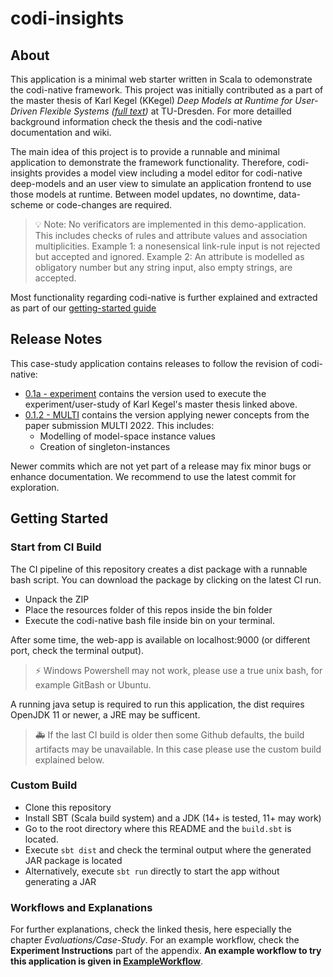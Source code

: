 # codi-insights

## About

This application is a minimal web starter written in Scala to odemonstrate the codi-native framework. This project was initially contributed as a part of the master thesis of Karl Kegel (KKegel) *Deep Models at Runtime for User-Driven Flexible Systems ([full text](https://www.researchgate.net/publication/361725823_Deep_ModelsRuntime_for_User-Driven_Flexible_Systems))* at TU-Dresden. For more detailled background information check the thesis and the codi-native documentation and wiki.

The main idea of this project is to provide a runnable and minimal application to demonstrate the framework functionality. Therefore, codi-insights provides a model view including a model editor for codi-native deep-models and an user view to simulate an application frontend to use those models at runtime. Between model updates, no downtime, data-scheme or code-changes are required.

> :bulb: Note: No verificators are implemented in this demo-application. This includes checks of rules and attribute values and association multiplicities. Example 1: a nonesensical link-rule input is not rejected but accepted and ignored. Example 2: An attribute is modelled as obligatory number but any string input, also empty strings, are accepted.

Most functionality regarding codi-native is further explained and extracted as part of our [getting-started guide](https://github.com/modicio/codi-native/wiki/Getting-Started)

## Release Notes

This case-study application contains releases to follow the revision of codi-native:

* [0.1a - experiment](https://github.com/modicio/codi-insights/releases/tag/0.1a) contains the version used to execute the experiment/user-study of Karl Kegel's master thesis linked above.
* [0.1.2 - MULTI](https://github.com/modicio/codi-insights/releases/tag/0.1.2) contains the version applying newer concepts from the paper submission MULTI 2022. This includes: 
   * Modelling of model-space instance values
   * Creation of singleton-instances
   
Newer commits which are not yet part of a release may fix minor bugs or enhance documentation. We recommend to use the latest commit for exploration.

## Getting Started

### Start from CI Build

The CI pipeline of this repository creates a dist package with a runnable bash script. You can download the package by clicking on the latest CI run. 
* Unpack the ZIP
* Place the resources folder of this repos inside the bin folder
* Execute the codi-native bash file inside bin on your terminal. 

After some time, the web-app is available on localhost:9000 (or different port, check the terminal output).

> :zap: Windows Powershell may not work, please use a true unix bash, for example GitBash or Ubuntu.

A running java setup is required to run this application, the dist requires OpenJDK 11 or newer, a JRE may be sufficent.

> :ambulance: If the last CI build is older then some Github defaults, the build artifacts may be unavailable. In this case please use the custom build explained below.

###  Custom Build

* Clone this repository
* Install SBT (Scala build system) and a JDK (14+ is tested, 11+ may work)
* Go to the root directory where this README and the ``build.sbt`` is located.
* Execute ``sbt dist`` and check the terminal output where the generated JAR package is located
* Alternatively, execute ``sbt run`` directly to start the app without generating a JAR

### Workflows and Explanations

For further explanations, check the linked thesis, here especially the chapter *Evaluations/Case-Study*. For an example workflow, check the **Experiment Instructions** part of the appendix. **An example workflow to try this application is given in [ExampleWorkflow](https://github.com/modicio/codi-insights/blob/main/ExampleWorkflow.pdf)**.
